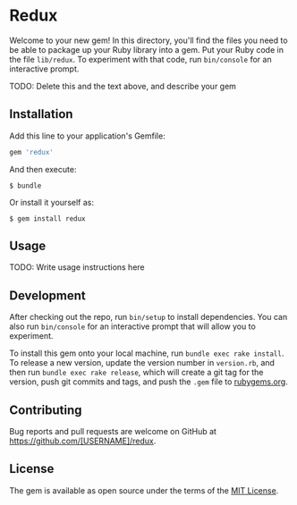 # Redux

Welcome to your new gem! In this directory, you'll find the files you need to be able to package up your Ruby library into a gem. Put your Ruby code in the file `lib/redux`. To experiment with that code, run `bin/console` for an interactive prompt.

TODO: Delete this and the text above, and describe your gem

## Installation

Add this line to your application's Gemfile:

```ruby
gem 'redux'
```

And then execute:

    $ bundle

Or install it yourself as:

    $ gem install redux

## Usage

TODO: Write usage instructions here

## Development

After checking out the repo, run `bin/setup` to install dependencies. You can also run `bin/console` for an interactive prompt that will allow you to experiment.

To install this gem onto your local machine, run `bundle exec rake install`. To release a new version, update the version number in `version.rb`, and then run `bundle exec rake release`, which will create a git tag for the version, push git commits and tags, and push the `.gem` file to [rubygems.org](https://rubygems.org).

## Contributing

Bug reports and pull requests are welcome on GitHub at https://github.com/[USERNAME]/redux.


## License

The gem is available as open source under the terms of the [MIT License](http://opensource.org/licenses/MIT).

